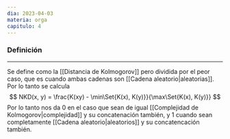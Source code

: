 ```yaml
---
dia: 2023-04-03
materia: orga
capitulo: 4
---
```

### Definición
---
Se define como la [[Distancia de Kolmogorov]] pero dividida por el peor caso, que es cuando ambas cadenas son [[Cadena aleatorio|aleatorias]]. Por lo tanto se calcula $$ NKD(x, y) = \frac{K(xy) - \min\Set{K(x), K(y)}}{\max\Set{K(x), K(y)}} $$
Por lo tanto nos da $0$ en el caso que sean de igual [[Complejidad de Kolmogorov|complejidad]] y su concatenación también, y $1$ cuando sean completamente [[Cadena aleatorio|aleatorios]] y su concatencación también.